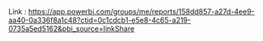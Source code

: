 Link : https://app.powerbi.com/groups/me/reports/158dd857-a27d-4ee9-aa40-0a336f8a1c48?ctid=0c1cdcb1-e5e8-4c65-a219-0735a5ed5162&pbi_source=linkShare
